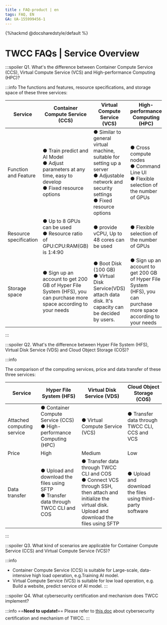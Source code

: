 ```yaml
---
title : FAQ-product | en
tags: FAQ, EN
GA: UA-155999456-1
---
```


{%hackmd @docsharedstyle/default %}


<style>
.fa-times{color:#ADADAD; font-size:25px}
.fa-check{color:#27a5bd; font-size:25px}
</style>


# TWCC FAQs | Service Overview

:::spoiler Q1. What's the difference between Container Compute Service (CCS), Virtual Compute Service (VCS) and High-performance Computing (HPC)?

:::info
The functions and features, resource specifications, and storage space of these three services:

| Service       | Container Compute Service (CCS)                                                       | Virtual Compute Service (VCS)                                                     | High-performance Computing (HPC) |
| -------- | -------- | -------- | -------- |
| Function and Feature | ● Train predict and AI Model<br>● Adjust parameters at any time, easy to develop<br>● Fixed resource options | ● Similar to general virtual machine, suitable for setting up a server<br>● Adjustable network and security settings<br>● Fixed resource options | ● Cross compute nodes<br>● Command Line UI<br>● Flexible selection of the number of GPUs          |
| Resource specification   | ● Up to 8 GPUs can be used<br>● Resource ratio of GPU:CPU:RAM(GB) is 1:4:90              | ● provide vCPU, Up to 48 cores can be used                                                                   | ● Flexible selection of the number of GPUs|
| Storage space   | ● Sign up an account to get 200 GB of Hyper File System (HFS), you can purchase more space according to your needs        | ● Boot Disk (100 GB)<br>● Virtual Disk Service(VDS) attach data disk. It's capacity can be decided by users.                                                                   | ● Sign up an account to get 200 GB of Hyper File System (HFS), you can purchase more space according to your needs          |



:::


:::spoiler Q2. What's the difference between Hyper File System (HFS), Virtual Disk Service (VDS) and Cloud Object Storage (COS)?

:::info

The comparison of the computing services, price and data transfer of these three services:


| Service | Hyper File System (HFS) | Virtual Disk Service (VDS)     | Cloud Object Storage (COS) |
| -------- | -------- | -------- | -------- |
| Attached computing service | ● Container Compute Service (CCS)<br>● High-performance Computing (HPC)<br> | ● Virtual Compute Service (VCS)<br> | ● Transfer data through TWCC CLI, CCS and VCS        |
| Price | High | Medium | Low |
|Data transfer | ● Upload and download the files using SFTP<br> ● Transfer data through TWCC CLI and COS | ● Transfer data through TWCC CLI and COS <br> ● Connect VCS through SSH, then attach and initialize the virtual disk. Upload and download the files using SFTP| ● Upload and download the files using third-party software |
:::

:::spoiler Q3. What kind of scenarios are applicable for Container Compute Service (CCS) and Virtual Compute Service (VCS)?

:::info
- Container Compute Service (CCS) is suitable for Large-scale, data-intensive high load operation, e.g.Training AI model.
- Virtual Compute Service (VCS) is suitable for low load operation, e.g. Build a website, predict service of AI model.
:::

:::spoiler Q4. What cybersecurity certification and mechanism does TWCC implement? 

:::info
==**Need to update:exclamation:**==
Please refer to [<ins>this doc</ins>](https://man.twcc.ai/@twccdocs/doc-vcs-main-zh/https%3A%2F%2Fman.twcc.ai%2F%40twccdocs%2Fsecurity-overview-zh) about cybersecurity certification and mechanism of TWCC.
:::
